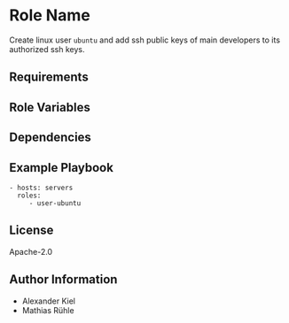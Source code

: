 Role Name
=========

Create linux user `ubuntu` and add ssh public keys of main developers to its authorized ssh keys.

Requirements
------------

Role Variables
--------------

Dependencies
------------

Example Playbook
----------------

    - hosts: servers
      roles:
         - user-ubuntu

License
-------

Apache-2.0

Author Information
------------------

- Alexander Kiel
- Mathias Rühle
